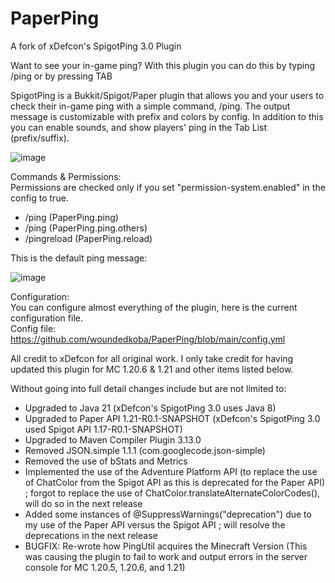 # PaperPing
A fork of xDefcon's SpigotPing 3.0 Plugin

Want to see your in-game ping? With this plugin you can do this by typing /ping or by pressing TAB

SpigotPing is a Bukkit/Spigot/Paper plugin that allows you and your users to check their in-game ping with a simple command, /ping. The output message is customizable with prefix and colors by config. In addition to this you can enable sounds, and show players' ping in the Tab List (prefix/suffix).

![image](https://github.com/woundedkoba/PaperPing/assets/174161751/67ca95af-87e4-454b-9cb8-7df685832ef0)

Commands & Permissions:                                  
Permissions are checked only if you set "permission-system.enabled" in the config to true.
  - /ping (PaperPing.ping)
  - /ping <username> (PaperPing.ping.others)
  - /pingreload (PaperPing.reload)

This is the default ping message:

![image](https://github.com/woundedkoba/PaperPing/assets/174161751/fda6b3e8-0057-4cf2-8fad-81b2523f5b88)

Configuration:                               
You can configure almost everything of the plugin, here is the current configuration file.                                 
Config file: https://github.com/woundedkoba/PaperPing/blob/main/config.yml

All credit to xDefcon for all original work. I only take credit for having updated this plugin for MC 1.20.6 & 1.21 and other items listed below.

Without going into full detail changes include but are not limited to:
- Upgraded to Java 21 (xDefcon's SpigotPing 3.0 uses Java 8)
- Upgraded to Paper API 1.21-R0.1-SNAPSHOT (xDefcon's SpigotPing 3.0 used Spigot API 1.17-R0.1-SNAPSHOT)
- Upgraded to Maven Compiler Plugin 3.13.0
- Removed JSON.simple 1.1.1 (com.googlecode.json-simple)
- Removed the use of bStats and Metrics
- Implemented the use of the Adventure Platform API (to replace the use of ChatColor from the Spigot API as this is deprecated for the Paper API) ; forgot to replace the use of ChatColor.translateAlternateColorCodes(), will do so in the next release
- Added some instances of @SuppressWarnings("deprecation") due to my use of the Paper API versus the Spigot API ; will resolve the deprecations in the next release
- BUGFIX: Re-wrote how PingUtil acquires the Minecraft Version (This was causing the plugin to fail to work and output errors in the server console for MC 1.20.5, 1.20.6, and 1.21)










